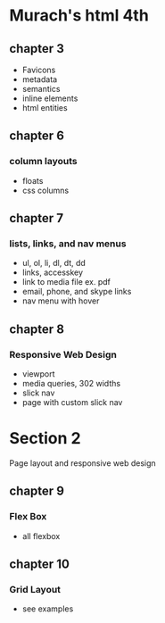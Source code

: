 # Murach's html 4th

## chapter 3

- Favicons
- metadata
- semantics
- inline elements
- html entities

## chapter 6
### column layouts
- floats
- css columns

## chapter 7
### lists, links, and nav menus
- ul, ol, li, dl, dt, dd
- links, accesskey
- link to media file ex. pdf
- email, phone, and skype links
- nav menu with hover

## chapter 8
### Responsive Web Design
- viewport
- media queries, 302 widths
- slick nav
- page with custom slick nav

# Section 2
Page layout and responsive web design
## chapter 9
### Flex Box
- all flexbox

## chapter 10
### Grid Layout
- see examples